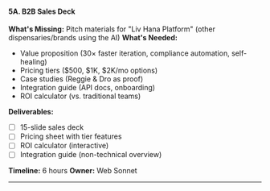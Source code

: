 #### **5A. B2B Sales Deck**

**What's Missing:** Pitch materials for "Liv Hana Platform" (other dispensaries/brands using the AI)
**What's Needed:**

- Value proposition (30× faster iteration, compliance automation, self-healing)
- Pricing tiers ($500, $1K, $2K/mo options)
- Case studies (Reggie & Dro as proof)
- Integration guide (API docs, onboarding)
- ROI calculator (vs. traditional teams)

**Deliverables:**

- [ ] 15-slide sales deck
- [ ] Pricing sheet with tier features
- [ ] ROI calculator (interactive)
- [ ] Integration guide (non-technical overview)

**Timeline:** 6 hours
**Owner:** Web Sonnet

---
